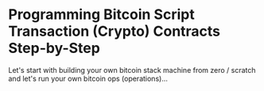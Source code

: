 # Programming Bitcoin Script Transaction (Crypto) Contracts Step-by-Step 

Let's start with building your own bitcoin stack machine from zero / scratch and let's run your own bitcoin ops (operations)...



